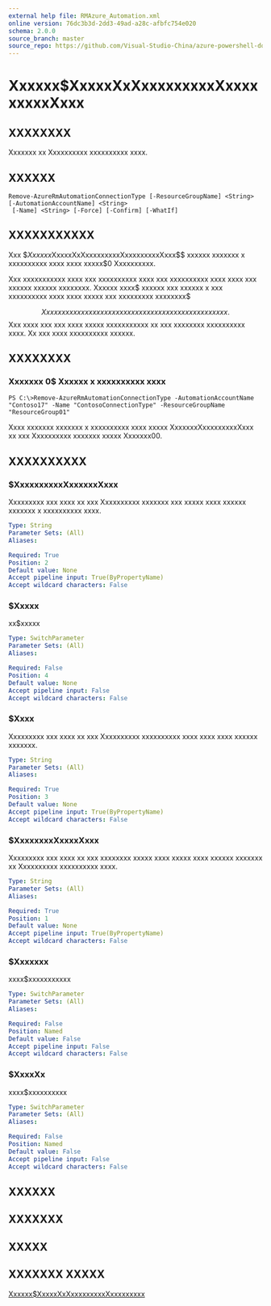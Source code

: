 ```yaml
---
external help file: RMAzure_Automation.xml
online version: 76dc3b3d-2dd3-49ad-a28c-afbfc754e020
schema: 2.0.0
source_branch: master
source_repo: https://github.com/Visual-Studio-China/azure-powershell-docs-int
---
```


# Xxxxxx$XxxxxXxXxxxxxxxxxXxxxxxxxxxXxxx
## XXXXXXXX
Xxxxxxx xx Xxxxxxxxxx xxxxxxxxxx xxxx.

## XXXXXX

```
Remove-AzureRmAutomationConnectionType [-ResourceGroupName] <String> [-AutomationAccountName] <String>
 [-Name] <String> [-Force] [-Confirm] [-WhatIf]
```

## XXXXXXXXXXX
Xxx $$Xxxxxx$XxxxxXxXxxxxxxxxxXxxxxxxxxxXxxx$$ xxxxxx xxxxxxx x xxxxxxxxxx xxxx xxxx xxxxx$0 Xxxxxxxxxx.

Xxx xxxxxxxxxxx xxxx xxx xxxxxxxxxx xxxx xxx xxxxxxxxxx xxxx xxxx xxx xxxxxx xxxxxx xxxxxxxx.
Xxxxxx xxxx$ xxxxxx xxx xxxxxx x xxx xxxxxxxxxx xxxx xxxx xxxxx xxx xxxxxxxxx xxxxxxxx$ 

$$ Xxx xxxx xxx xxx xxxx xxxx xx xxx xxxxxxxx xxxxxxxxxx xxxx. $$ Xxx xxxx xxx xxx xxxx xxxxx xxxxxxxxxxx xx xxx xxxxxxxx xxxxxxxxxx xxxx.
Xx xxx xxxx xxxxxxxxxx xxxxxx.

## XXXXXXXX

### Xxxxxxx 0$ Xxxxxx x xxxxxxxxxx xxxx
```
PS C:\>Remove-AzureRmAutomationConnectionType -AutomationAccountName "Contoso17" -Name "ContosoConnectionType" -ResourceGroupName "ResourceGroup01"
```

Xxxx xxxxxxx xxxxxxx x xxxxxxxxxx xxxx xxxxx XxxxxxxXxxxxxxxxxXxxx xx xxx Xxxxxxxxxx xxxxxxx xxxxx Xxxxxxx00.

## XXXXXXXXXX

### $XxxxxxxxxxXxxxxxxXxxx
Xxxxxxxxx xxx xxxx xx xxx Xxxxxxxxxx xxxxxxx xxx xxxxx xxxx xxxxxx xxxxxxx x xxxxxxxxxx xxxx.

```yaml
Type: String
Parameter Sets: (All)
Aliases: 

Required: True
Position: 2
Default value: None
Accept pipeline input: True(ByPropertyName)
Accept wildcard characters: False
```

### $Xxxxx
xx$xxxxx

```yaml
Type: SwitchParameter
Parameter Sets: (All)
Aliases: 

Required: False
Position: 4
Default value: None
Accept pipeline input: False
Accept wildcard characters: False
```

### $Xxxx
Xxxxxxxxx xxx xxxx xx xxx Xxxxxxxxxx xxxxxxxxxx xxxx xxxx xxxx xxxxxx xxxxxxx.

```yaml
Type: String
Parameter Sets: (All)
Aliases: 

Required: True
Position: 3
Default value: None
Accept pipeline input: True(ByPropertyName)
Accept wildcard characters: False
```

### $XxxxxxxxXxxxxXxxx
Xxxxxxxxx xxx xxxx xx xxx xxxxxxxx xxxxx xxxx xxxxx xxxx xxxxxx xxxxxxx xx Xxxxxxxxxx xxxxxxxxxx xxxx.

```yaml
Type: String
Parameter Sets: (All)
Aliases: 

Required: True
Position: 1
Default value: None
Accept pipeline input: True(ByPropertyName)
Accept wildcard characters: False
```

### $Xxxxxxx
xxxx$xxxxxxxxxxx

```yaml
Type: SwitchParameter
Parameter Sets: (All)
Aliases: 

Required: False
Position: Named
Default value: False
Accept pipeline input: False
Accept wildcard characters: False
```

### $XxxxXx
xxxx$xxxxxxxxxx

```yaml
Type: SwitchParameter
Parameter Sets: (All)
Aliases: 

Required: False
Position: Named
Default value: False
Accept pipeline input: False
Accept wildcard characters: False
```

## XXXXXX

## XXXXXXX

## XXXXX

## XXXXXXX XXXXX

[Xxxxxx$XxxxxXxXxxxxxxxxxXxxxxxxxxx](76dc3b3d-2dd3-49ad-a28c-afbfc754e020)


